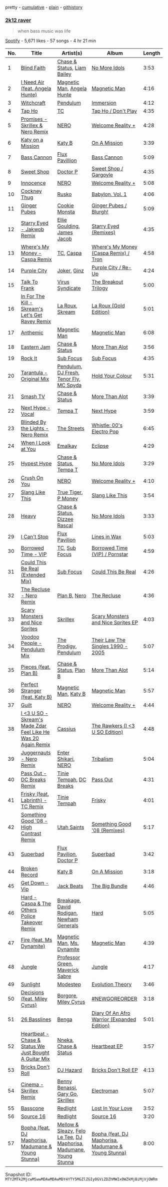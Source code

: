 pretty - [cumulative](/playlists/cumulative/37i9dQZF1DXbLuQOEJ7Qn4.md) - [plain](/playlists/plain/37i9dQZF1DXbLuQOEJ7Qn4) - [githistory](https://github.githistory.xyz/mackorone/spotify-playlist-archive/blob/main/playlists/plain/37i9dQZF1DXbLuQOEJ7Qn4)

### [2k12 raver](https://open.spotify.com/playlist/37i9dQZF1DXbLuQOEJ7Qn4)

> when bass music was life

[Spotify](https://open.spotify.com/user/spotify) - 5,671 likes - 57 songs - 4 hr 21 min

| No. | Title | Artist(s) | Album | Length |
|---|---|---|---|---|
| 1 | [Blind Faith](https://open.spotify.com/track/04OxTCLGgDKfO0MMA2lcxv) | [Chase & Status](https://open.spotify.com/artist/3jNkaOXasoc7RsxdchvEVq), [Liam Bailey](https://open.spotify.com/artist/022EiWsch2zvty0qBUksDO) | [No More Idols](https://open.spotify.com/album/245j9BaZFuEso2vfLRVnQr) | 3:53 |
| 2 | [I Need Air \(feat\. Angela Hunte\)](https://open.spotify.com/track/5je1EimWTwYw2p8XVym99q) | [Magnetic Man](https://open.spotify.com/artist/40ttEBZPhAHbXH6aUg4GkL), [Angela Hunte](https://open.spotify.com/artist/7rEqtNYXSDePQHdZNiLN6L) | [Magnetic Man](https://open.spotify.com/album/1xlyG4VH7qEx1tNVXDtcmr) | 4:16 |
| 3 | [Witchcraft](https://open.spotify.com/track/4Y2glvLjQGOb4dXnwm1hQf) | [Pendulum](https://open.spotify.com/artist/7MqnCTCAX6SsIYYdJCQj9B) | [Immersion](https://open.spotify.com/album/3XtEGVx9uh7J46nBzEc1VS) | 4:12 |
| 4 | [Tap Ho](https://open.spotify.com/track/28GuES6B6nq33i7GcU3IhU) | [TC](https://open.spotify.com/artist/6b1Reb7bhjdXtkR7wUYW61) | [Tap Ho / Don't Play](https://open.spotify.com/album/60VDmIBeYmGlLP2VocOdiD) | 4:35 |
| 5 | [Promises \- Skrillex & Nero Remix](https://open.spotify.com/track/7569Hbv0FUS7vjkdGvdgeZ) | [NERO](https://open.spotify.com/artist/4uRYpUQZrNrY5t8tAv3XrD) | [Welcome Reality +](https://open.spotify.com/album/1hMXqmEdtxYenRDVm4hEgu) | 4:28 |
| 6 | [Katy on a Mission](https://open.spotify.com/track/47uhrF6IvyE2eUyyfLAEzf) | [Katy B](https://open.spotify.com/artist/5EUdiv20t58GCS09VMKk7M) | [On A Mission](https://open.spotify.com/album/6KV9kNSuC1mmzrXKx6p6vV) | 3:39 |
| 7 | [Bass Cannon](https://open.spotify.com/track/4u3a1nylBxY8siO7Os4t22) | [Flux Pavillion](https://open.spotify.com/artist/0z9vD9DKvwTGRPEQ4JZID7) | [Bass Cannon](https://open.spotify.com/album/2cmBRFSeVDZVTSPyQG9AoF) | 5:09 |
| 8 | [Sweet Shop](https://open.spotify.com/track/295nnPutAyvfXpVsfwJbga) | [Doctor P](https://open.spotify.com/artist/0tgjwsn1Lpjj8kKEvWm0KQ) | [Sweet Shop / Gargoyle](https://open.spotify.com/album/0h4Tv7D0UWZzVtDPytqPvq) | 4:35 |
| 9 | [Innocence](https://open.spotify.com/track/31BPnapcrlqpPxMx2GRabp) | [NERO](https://open.spotify.com/artist/4uRYpUQZrNrY5t8tAv3XrD) | [Welcome Reality +](https://open.spotify.com/album/1hMXqmEdtxYenRDVm4hEgu) | 5:08 |
| 10 | [Cockney Thug](https://open.spotify.com/track/5hHSZZuCCuBlY5eZoNubHq) | [Rusko](https://open.spotify.com/artist/4BTcOR2hEQZQQL5AMo5u10) | [Babylon, Vol\. 1](https://open.spotify.com/album/2CNQ67P0mbL0ZECsESspO3) | 4:06 |
| 11 | [Ginger Pubes](https://open.spotify.com/track/2s0xboyJ9qfdUQVS3ZcY8B) | [Cookie Monsta](https://open.spotify.com/artist/2uGNBmaWvxF6HAcWuhK7OP) | [Ginger Pubes / Blurgh!](https://open.spotify.com/album/4n7w7SRIJxV6oKySEmaAlK) | 5:09 |
| 12 | [Starry Eyed \- Jakwob Remix](https://open.spotify.com/track/4ZIm2UpFU9vP3LURrjOMwL) | [Ellie Goulding](https://open.spotify.com/artist/0X2BH1fck6amBIoJhDVmmJ), [James Jacob](https://open.spotify.com/artist/6zREiaEjYXtcirqnoxXs71) | [Starry Eyed \(Remixes\)](https://open.spotify.com/album/1ytQtvRshj5i8NFNH8Tse9) | 4:35 |
| 13 | [Where's My Money \- Caspa Remix](https://open.spotify.com/track/3p3LVZ7hDnIaiIMVXpBOp1) | [TC](https://open.spotify.com/artist/6b1Reb7bhjdXtkR7wUYW61), [Caspa](https://open.spotify.com/artist/4nMuaJ4kBLDJCRBizNESI6) | [Where's My Money \(Caspa Remix\) / Tron](https://open.spotify.com/album/0og95zcha0fmiJCMgTfjAV) | 4:58 |
| 14 | [Purple City](https://open.spotify.com/track/07OgaXz5dFCeLIVvPpZs7M) | [Joker](https://open.spotify.com/artist/6S5jf5noKu0JJjLLVUCZqP), [Ginz](https://open.spotify.com/artist/64QoeJG6EusbNsBxzkqoOv) | [Purple City / Re\-Up](https://open.spotify.com/album/4sgN1XtBJLaE06fcqo5SoV) | 4:24 |
| 15 | [Talk To Frank](https://open.spotify.com/track/1xdFikiMqVodcpMlPHShjv) | [Virus Syndicate](https://open.spotify.com/artist/0NV5eY4Jzg4ldg2ikGnV4n) | [The Breakout Trilogy](https://open.spotify.com/album/5TlGaV04CYkDDkIhL95OZR) | 5:00 |
| 16 | [In For The Kill \- Skream's Let's Get Ravey Remix](https://open.spotify.com/track/46SNlNPyoPOF19hGF4dbBD) | [La Roux](https://open.spotify.com/artist/3K2zB87GZv1krx031en5VA), [Skream](https://open.spotify.com/artist/2jbP92oFLWqPqogflK1wlW) | [La Roux \(Gold Edition\)](https://open.spotify.com/album/6WGLFg9lQO6ytwJfIflCQA) | 5:01 |
| 17 | [Anthemic](https://open.spotify.com/track/3wuXZJiYwyp5LiKK70pYru) | [Magnetic Man](https://open.spotify.com/artist/40ttEBZPhAHbXH6aUg4GkL) | [Magnetic Man](https://open.spotify.com/album/1xlyG4VH7qEx1tNVXDtcmr) | 6:08 |
| 18 | [Eastern Jam](https://open.spotify.com/track/4WygV70LzaCA8FgOcpN1w4) | [Chase & Status](https://open.spotify.com/artist/3jNkaOXasoc7RsxdchvEVq) | [More Than Alot](https://open.spotify.com/album/3ilT1S2FeNalS9JXwzlmx9) | 3:56 |
| 19 | [Rock It](https://open.spotify.com/track/69PmbaybVYoxErPtJ5v7Th) | [Sub Focus](https://open.spotify.com/artist/0QaSiI5TLA4N7mcsdxShDO) | [Sub Focus](https://open.spotify.com/album/1puaRzEhhLvXP17jUEGWb3) | 4:35 |
| 20 | [Tarantula \- Original Mix](https://open.spotify.com/track/0G7qyvqwjfMdHZn4RwiAdf) | [Pendulum](https://open.spotify.com/artist/7MqnCTCAX6SsIYYdJCQj9B), [DJ Fresh](https://open.spotify.com/artist/6r20qOqY7qDWI0PPTxVMlC), [Tenor Fly](https://open.spotify.com/artist/37uswdRBtJ0qyXas292Uo0), [MC Spyda](https://open.spotify.com/artist/2b4CwhkY6rAscPhxXVxDJl) | [Hold Your Colour](https://open.spotify.com/album/5wHNla8BT8KcqMhAbvqoPU) | 5:31 |
| 21 | [Smash TV](https://open.spotify.com/track/5jkcQdiMVvSpEzkyjjVQIm) | [Chase & Status](https://open.spotify.com/artist/3jNkaOXasoc7RsxdchvEVq) | [More Than Alot](https://open.spotify.com/album/3ilT1S2FeNalS9JXwzlmx9) | 3:39 |
| 22 | [Next Hype \- Vocal](https://open.spotify.com/track/545wdZdz8ZtOxoW2qXL7sl) | [Tempa T](https://open.spotify.com/artist/5itdSz26wZC57bo3dhQTPq) | [Next Hype](https://open.spotify.com/album/6ByhCiFhYPN67Mc1c5I0hA) | 3:59 |
| 23 | [Blinded By the Lights \- Nero Remix](https://open.spotify.com/track/5tauvPEvGX5Zu3hWtakFGs) | [The Streets](https://open.spotify.com/artist/4GvOygVQquMaPm8oAc0vXi) | [Whistle: 00's Electro Pop](https://open.spotify.com/album/1PL3vo4vKeE75Ho50RoOR1) | 6:45 |
| 24 | [When I Look at You](https://open.spotify.com/track/2EOBhbkTvO6QEAg51V0ncu) | [Emalkay](https://open.spotify.com/artist/1P6WOOkGjqDnfIitbKYb9w) | [Eclipse](https://open.spotify.com/album/3AE0ng1EOfc5Mnkw61qhuZ) | 4:29 |
| 25 | [Hypest Hype](https://open.spotify.com/track/5BGTfgBLQAhfFXIGSFsFz5) | [Chase & Status](https://open.spotify.com/artist/3jNkaOXasoc7RsxdchvEVq), [Tempa T](https://open.spotify.com/artist/5itdSz26wZC57bo3dhQTPq) | [No More Idols](https://open.spotify.com/album/245j9BaZFuEso2vfLRVnQr) | 3:29 |
| 26 | [Crush On You](https://open.spotify.com/track/6NJNZKFys2ypAG7L0XKaeT) | [NERO](https://open.spotify.com/artist/4uRYpUQZrNrY5t8tAv3XrD) | [Welcome Reality +](https://open.spotify.com/album/1hMXqmEdtxYenRDVm4hEgu) | 4:10 |
| 27 | [Slang Like This](https://open.spotify.com/track/2ce4CSWjJh6Dlc9he1gRSb) | [True Tiger](https://open.spotify.com/artist/72CJu74on68a9sLgD0vj2O), [P Money](https://open.spotify.com/artist/6WjX4pepHwXa85B9KMk0PY) | [Slang Like This](https://open.spotify.com/album/1EphozsOTPq5pqRhr4jOvp) | 3:54 |
| 28 | [Heavy](https://open.spotify.com/track/2tRgSZG1RFINaXwueoBAtE) | [Chase & Status](https://open.spotify.com/artist/3jNkaOXasoc7RsxdchvEVq), [Dizzee Rascal](https://open.spotify.com/artist/0gusqTJKxtU1UTmNRMHZcv) | [No More Idols](https://open.spotify.com/album/245j9BaZFuEso2vfLRVnQr) | 3:33 |
| 29 | [I Can't Stop](https://open.spotify.com/track/03EuhmMsEHVFI9ytainStU) | [Flux Pavilion](https://open.spotify.com/artist/7muzHifhMdnfN1xncRLOqk) | [Lines in Wax](https://open.spotify.com/album/4nr0xtBBSdHcnaq3iSqEIr) | 5:03 |
| 30 | [Borrowed Time \- VIP](https://open.spotify.com/track/1Vipxiv4wO9SJz5e3K3sXx) | [TC](https://open.spotify.com/artist/6b1Reb7bhjdXtkR7wUYW61), [Sub Focus](https://open.spotify.com/artist/0QaSiI5TLA4N7mcsdxShDO) | [Borrowed Time \(VIP\) / Pornstar](https://open.spotify.com/album/4mZCzGEz2Y7tAn4cNbi1T1) | 4:59 |
| 31 | [Could This Be Real \(Extended Mix\)](https://open.spotify.com/track/5klQNwm8fCDGGBJwESWFT5) | [Sub Focus](https://open.spotify.com/artist/0QaSiI5TLA4N7mcsdxShDO) | [Could This Be Real](https://open.spotify.com/album/6Qj13zWjyAa7AvKEpWMf6S) | 4:26 |
| 32 | [The Recluse \- Nero Remix](https://open.spotify.com/track/29Gx4nPeVam4kF3VEHQZS3) | [Plan B](https://open.spotify.com/artist/7qlh1IM1XMeQXA9ukp59au), [Nero](https://open.spotify.com/artist/755YZ2K5SmKoIiwU78GlJ3) | [The Recluse](https://open.spotify.com/album/4DNe1OwgOjZWdqPOK1D3NU) | 4:36 |
| 33 | [Scary Monsters and Nice Sprites](https://open.spotify.com/track/4rwpZEcnalkuhPyGkEdhu0) | [Skrillex](https://open.spotify.com/artist/5he5w2lnU9x7JFhnwcekXX) | [Scary Monsters and Nice Sprites EP](https://open.spotify.com/album/35tQBmq1RblVUzAvfsw5uO) | 4:03 |
| 34 | [Voodoo People \- Pendulum Mix](https://open.spotify.com/track/7C0PzxbsQx59DgGVRsquwJ) | [The Prodigy](https://open.spotify.com/artist/4k1ELeJKT1ISyDv8JivPpB), [Pendulum](https://open.spotify.com/artist/7MqnCTCAX6SsIYYdJCQj9B) | [Their Law The Singles 1990 \- 2005](https://open.spotify.com/album/0aZZ90ZakcGFzFiBMKHrCy) | 5:07 |
| 35 | [Pieces \(feat\. Plan B\)](https://open.spotify.com/track/7hXRzp4zdnZGeBuKmbD8ki) | [Chase & Status](https://open.spotify.com/artist/3jNkaOXasoc7RsxdchvEVq), [Plan B](https://open.spotify.com/artist/7qlh1IM1XMeQXA9ukp59au) | [More Than Alot](https://open.spotify.com/album/3ilT1S2FeNalS9JXwzlmx9) | 5:14 |
| 36 | [Perfect Stranger \(feat\. Katy B\)](https://open.spotify.com/track/45pKLqudtUxyytI3xPBap7) | [Magnetic Man](https://open.spotify.com/artist/40ttEBZPhAHbXH6aUg4GkL), [Katy B](https://open.spotify.com/artist/5EUdiv20t58GCS09VMKk7M) | [Magnetic Man](https://open.spotify.com/album/1xlyG4VH7qEx1tNVXDtcmr) | 5:57 |
| 37 | [Guilt](https://open.spotify.com/track/4TYywuf1tdUdbEuDI1nqsg) | [NERO](https://open.spotify.com/artist/4uRYpUQZrNrY5t8tAv3XrD) | [Welcome Reality +](https://open.spotify.com/album/1hMXqmEdtxYenRDVm4hEgu) | 4:44 |
| 38 | [I <3 U SO \- Skream's Made Zdar Feel Like He Was 20 Again Remix](https://open.spotify.com/track/4vSsMRGjCez8mriReBzGD1) | [Cassius](https://open.spotify.com/artist/4sf3QZW8a3xZ14IGsOAzoy) | [The Rawkers \(I <3 U SO Edition\)](https://open.spotify.com/album/73puEbxrgGI8vbRtA6E6pZ) | 4:48 |
| 39 | [Juggernauts \- Nero Remix](https://open.spotify.com/track/7MBsN5i6NdQNYTHCoNEjvc) | [Enter Shikari](https://open.spotify.com/artist/31jvzuB4ikftPQZJwrYfCF), [NERO](https://open.spotify.com/artist/4uRYpUQZrNrY5t8tAv3XrD) | [Tribalism](https://open.spotify.com/album/4hWpp6cZhBlGnjXJ2BrEgM) | 5:04 |
| 40 | [Pass Out \- DC Breaks Remix](https://open.spotify.com/track/4Rbkdk3fEtxHPoOS4e52S4) | [Tinie Tempah](https://open.spotify.com/artist/0Tob4H0FLtEONHU1MjpUEp), [DC Breaks](https://open.spotify.com/artist/4D5VLxuFvZ058Z5S8YmE47) | [Pass Out](https://open.spotify.com/album/7xvhGzPH6QHexG740g9iLe) | 4:31 |
| 41 | [Frisky \(feat\. Labrinth\) \- TC Remix](https://open.spotify.com/track/5XVrGQyE6pYEZmVyPqiDHO) | [Tinie Tempah](https://open.spotify.com/artist/0Tob4H0FLtEONHU1MjpUEp) | [Frisky](https://open.spotify.com/album/22d8wD00z2me9Ike0YmJYs) | 4:01 |
| 42 | [Something Good '08 \- High Contrast Remix](https://open.spotify.com/track/4U1gUAmqP8KcZAsiNUEg9a) | [Utah Saints](https://open.spotify.com/artist/2KB6LGMBaOYYYdvvgyptFH) | [Something Good '08 \(Remixes\)](https://open.spotify.com/album/4angTz6gHKqltiarHMpGpN) | 5:17 |
| 43 | [Superbad](https://open.spotify.com/track/3LK9g77hd41jzbGh1Etj44) | [Flux Pavilion](https://open.spotify.com/artist/7muzHifhMdnfN1xncRLOqk), [Doctor P](https://open.spotify.com/artist/0tgjwsn1Lpjj8kKEvWm0KQ) | [Superbad](https://open.spotify.com/album/2uRfUkQA3RfQ3BxqDZvhwt) | 3:42 |
| 44 | [Broken Record](https://open.spotify.com/track/7khKq9imin7Z4SWNcacxvR) | [Katy B](https://open.spotify.com/artist/5EUdiv20t58GCS09VMKk7M) | [On A Mission](https://open.spotify.com/album/6KV9kNSuC1mmzrXKx6p6vV) | 3:18 |
| 45 | [Get Down \- Vip](https://open.spotify.com/track/1nv3meN1rqF7JM2GtUHaaw) | [Jack Beats](https://open.spotify.com/artist/5dUIQXIt7WeBKpETFZyTFW) | [The Big Bundle](https://open.spotify.com/album/0jdoD5tlw6hevMrdiDgPc1) | 4:46 |
| 46 | [Hard \- Caspa & The Others Police Takeover Remix](https://open.spotify.com/track/13KiwHRxAzZRf3DfLXrMVx) | [Breakage](https://open.spotify.com/artist/68Wb5Pcy71lLaKdIB6cBA5), [David Rodigan](https://open.spotify.com/artist/3Ecj5Hl1oHo9V7XKXdursh), [Newham Generals](https://open.spotify.com/artist/4uvxuGejwpYNsKHUkNNtc7) | [Hard](https://open.spotify.com/album/6rMGF4B3a2YAMn3TrLlWoH) | 5:05 |
| 47 | [Fire \(feat\. Ms Dynamite\)](https://open.spotify.com/track/0ECBHbZZgrzTt1SRCQixN4) | [Magnetic Man](https://open.spotify.com/artist/40ttEBZPhAHbXH6aUg4GkL), [Ms\. Dynamite](https://open.spotify.com/artist/42qLC3FgtazA9AvaIoiP62) | [Magnetic Man](https://open.spotify.com/album/1xlyG4VH7qEx1tNVXDtcmr) | 4:39 |
| 48 | [Jungle](https://open.spotify.com/track/2TYdbwIwRArr13oxJ7Uc47) | [Professor Green](https://open.spotify.com/artist/0oJM3iJjMdzgsd4z5VHQvw), [Maverick Sabre](https://open.spotify.com/artist/0ukgrNYk51TkMQr0f2Br4Q) | [Jungle](https://open.spotify.com/album/2b3M4j7XZCH9HjhzyAmr7L) | 4:17 |
| 49 | [Sunlight](https://open.spotify.com/track/0Ix7doBgImhoWJfDnwezP1) | [Modestep](https://open.spotify.com/artist/5zYJziKktyqWwmoAWXrShP) | [Evolution Theory](https://open.spotify.com/album/5WahIyl6daGLtfLn8AIJjR) | 3:46 |
| 50 | [Decisions \(feat\. Miley Cyrus\)](https://open.spotify.com/track/0rch4LXVKv8auzUU8TQh4x) | [Borgore](https://open.spotify.com/artist/7u160I5qtBYZTQMLEIJmyz), [Miley Cyrus](https://open.spotify.com/artist/5YGY8feqx7naU7z4HrwZM6) | [\#NEWGOREORDER](https://open.spotify.com/album/0RqroVfwQenrkm0aG3Xggu) | 3:18 |
| 51 | [26 Basslines](https://open.spotify.com/track/1oyc8GS43HQ0SDunBMn9Bd) | [Benga](https://open.spotify.com/artist/6lyYDuLxgcxPLH5RjUPH5p) | [Diary Of An Afro Warrior \(Expanded Edition\)](https://open.spotify.com/album/1Kl9PK9QiRu95xERylVZ7K) | 5:01 |
| 52 | [Heartbeat \- Chase & Status We Just Bought A Guitar Mix](https://open.spotify.com/track/5qPmR4nG3nNAECAN5JxrEV) | [Nneka](https://open.spotify.com/artist/0VX4MyYhvKRtU1AZUVGLUZ), [Chase & Status](https://open.spotify.com/artist/3jNkaOXasoc7RsxdchvEVq) | [Heartbeat EP](https://open.spotify.com/album/7cFT0IlqXCMqkjYi7iL5Jf) | 3:57 |
| 53 | [Bricks Don't Roll](https://open.spotify.com/track/1SBs5cEBLhTugiSHko2qx4) | [DJ Hazard](https://open.spotify.com/artist/04rhebO91K6xoiXE0XuDkh) | [Bricks Don't Roll EP](https://open.spotify.com/album/0SbH0tpWimrsP1q4mJLEIS) | 4:13 |
| 54 | [Cinema \- Skrillex Remix](https://open.spotify.com/track/02FuO3zDHGFAz0yP7HHGvy) | [Benny Benassi](https://open.spotify.com/artist/4Ws2otunReOa6BbwxxpCt6), [Gary Go](https://open.spotify.com/artist/6beTArFVpUujvkHi9FVPqs), [Skrillex](https://open.spotify.com/artist/5he5w2lnU9x7JFhnwcekXX) | [Electroman](https://open.spotify.com/album/5miSqsykQPBenTYVCx3uN5) | 5:07 |
| 55 | [Basscone](https://open.spotify.com/track/6LKjMFJakQikJc1nhRsam9) | [Redlight](https://open.spotify.com/artist/4ly0VtIYiDYVA4q6ry0NUk) | [Lost In Your Love](https://open.spotify.com/album/6LFFQHqGu0AhDQNjkCyxpF) | 3:52 |
| 56 | [Source 16](https://open.spotify.com/track/73qzJNohM4C0h02kWMe21B) | [Redlight](https://open.spotify.com/artist/4ly0VtIYiDYVA4q6ry0NUk) | [Source 16](https://open.spotify.com/album/5rvNcDCoS3esebzx8crgZ6) | 3:20 |
| 57 | [Bopha \(feat\. DJ Maphorisa, Madumane & Young Stunna\)](https://open.spotify.com/track/3ODhKM44KPGGaHSXLCgMuk) | [Mellow & Sleazy](https://open.spotify.com/artist/5MJ5f1XKD9yu7aWfG8OGjz), [Felo Le Tee](https://open.spotify.com/artist/6k8odn7NzzTT4K3NBNtsfV), [DJ Maphorisa](https://open.spotify.com/artist/0mMqD2uqwvCjFvlzo6ayGi), [Madumane](https://open.spotify.com/artist/3kyJLSOihpXaaR1NBK42pd), [Young Stunna](https://open.spotify.com/artist/7C9Em0Ta3Fw470hEF0LVrI) | [Bopha \(feat\. DJ Maphorisa, Madumane & Young Stunna\)](https://open.spotify.com/album/6lm0XXJ7My7n0j8tMiWogR) | 8:00 |

Snapshot ID: `MTY2MTk2MjcwMSwwMDAwMDAwMDY4YTY5MGZlZGIyOGViZDZhMWIxOWZkMjBiMjVjOWRm`
